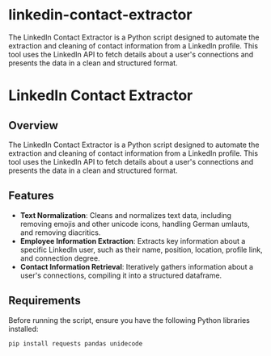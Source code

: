 # linkedin-contact-extractor
The LinkedIn Contact Extractor is a Python script designed to automate the extraction and cleaning of contact information from a LinkedIn profile. This tool uses the LinkedIn API to fetch details about a user's connections and presents the data in a clean and structured format.

# LinkedIn Contact Extractor

## Overview

The LinkedIn Contact Extractor is a Python script designed to automate the extraction and cleaning of contact information from a LinkedIn profile. This tool uses the LinkedIn API to fetch details about a user's connections and presents the data in a clean and structured format. 

## Features

- **Text Normalization**: Cleans and normalizes text data, including removing emojis and other unicode icons, handling German umlauts, and removing diacritics.
- **Employee Information Extraction**: Extracts key information about a specific LinkedIn user, such as their name, position, location, profile link, and connection degree.
- **Contact Information Retrieval**: Iteratively gathers information about a user's connections, compiling it into a structured dataframe.

## Requirements

Before running the script, ensure you have the following Python libraries installed:

```bash
pip install requests pandas unidecode
